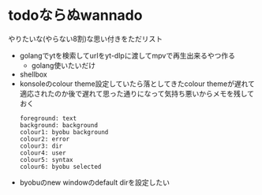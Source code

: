 # todoならぬwannado
やりたいな(やらない8割)な思い付きをただリスト
- golangでytを検索してurlをyt-dlpに渡してmpvで再生出来るやつ作る
  - golang使いたいだけ
- shellbox
- konsoleのcolour theme設定していたら落としてきたcolour themeが遅れて適応されたのか後で遅れて思った通りになって気持ち悪いからメモを残しておく
  ```
  foreground: text
  background: background
  colour1: byobu background
  colour2: error
  colour3: dir
  colour4: user
  colour5: syntax
  colour6: byobu selected
  ```
- byobuのnew windowのdefault dirを設定したい
